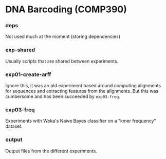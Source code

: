 DNA Barcoding (COMP390)
===

### deps

Not used much at the moment (storing dependencies)

### exp-shared

Usually scripts that are shared between experiments.

### exp01-create-arff

Ignore this, it was an old experiment based around computing alignments for sequences
and extracting features from the alignments. But this was cumbersome and has been
succeeded by `exp03-freq`.

### exp03-freq

Experiments with Weka's Naive Bayes classifier on a "kmer frequency" dataset.

### output

Output files from the different experiments.